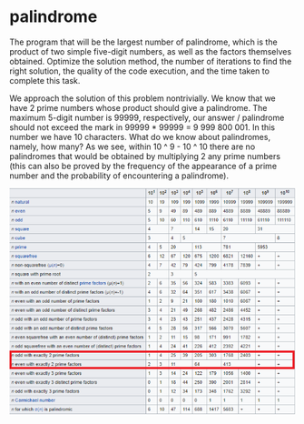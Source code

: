 # palindrome
The program that will be the largest number of palindrome, which is the product of two simple five-digit numbers, as well as the factors themselves obtained. Optimize the solution method, the number of iterations to find the right solution, the quality of the code execution, and the time taken to complete this task.

We approach the solution of this problem nontrivially. We know that we have 2 prime numbers whose product should give a palindrome. The maximum 5-digit number is 99999, respectively, our answer / palindrome should not exceed the mark in 99999 * 99999 = 9 999 800 001. In this number we have 10 characters.
What do we know about palindromes, namely, how many? As we see, within 10 ^ 9 - 10 ^ 10 there are no palindromes that would be obtained by multiplying 2 any prime numbers (this can also be proved by the frequency of the appearance of a prime number and the probability of encountering a palindrome).

![Иллюстрация к проекту](https://github.com/YellowCloudlet/palindrome/raw/master/photoes/polinom_kol-vo.png)
